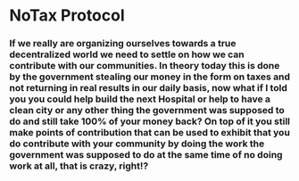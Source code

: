 # NoTax Protocol

### If we really are organizing ourselves towards a true decentralized world we need to settle on how we can contribute with our communities. In theory today this is done by the government stealing our money in the form on taxes and not returning in real results in our daily basis, now what if I told you you could help build the next Hospital or help to have a clean city or any other thing the government was supposed to do and still take 100% of your money back? On top of it you still make points of contribution that can be used to exhibit that you do contribute with your community by doing the work the government was supposed to do at the same time of no doing work at all, that is crazy, right!? 

